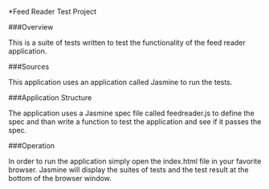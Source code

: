 *Feed Reader Test Project

###Overview

This is a suite of tests written to test the functionality
of the feed reader application.

###Sources

This application uses an application called Jasmine to run
the tests.

###Application Structure

The application uses a Jasmine spec file called feedreader.js to
define the spec and than write a function to test the application
and see if it passes the spec.

###Operation

In order to run the application simply open the index.html file in
your favorite browser. Jasmine will display the suites of tests and
the test result at the bottom of the browser window.
